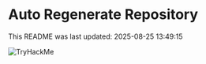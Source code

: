 # Auto Regenerate Repository

This README was last updated: 2025-08-25 13:49:15

 ![TryHackMe](https://tryhackme.com/badge/533634)